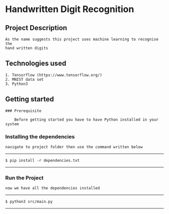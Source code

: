 # Handwritten Digit Recognition

## Project Description

    As the name suggests this project uses machine learning to recognise the
    hand written digits

## Technologies used

    1. Tensorflow (https://www.tensorflow.org/)
    2. MNIST data set
    3. Python3

## Getting started

    ### Prerequisite

        Before getting started you have to have Python installed in your system

### Installing the dependencies

    navigate to project folder then use the command written below

---
    $ pip install -r dependencies.txt
---

### Run the Project

    now we have all the dependencies installed

---
    $ python3 src/main.py
---